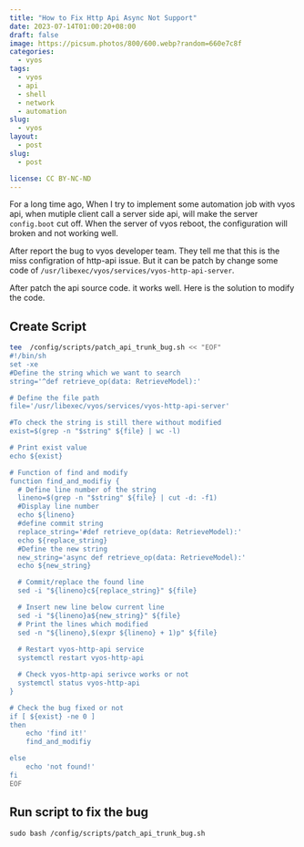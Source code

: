 ```yaml
---
title: "How to Fix Http Api Async Not Support"
date: 2023-07-14T01:00:20+08:00
draft: false
image: https://picsum.photos/800/600.webp?random=660e7c8f
categories:
  - vyos
tags:
  - vyos
  - api
  - shell
  - network
  - automation
slug:
  - vyos
layout: 
  - post
slug: 
  - post

license: CC BY-NC-ND
---
```


For a long time ago, When I try to implement some automation job with vyos api, when mutiple client call a server side api, will make the server `config.boot` cut off.
When the server of vyos reboot, the configuration will broken and not working well.

After report the bug to vyos developer team. They tell me that this is the miss configration of http-api issue. But it can be patch by change some code of `/usr/libexec/vyos/services/vyos-http-api-server`. 

After patch the api source code. it works well. Here is the solution to modify the code.

## Create Script
```bash
tee  /config/scripts/patch_api_trunk_bug.sh << "EOF"
#!/bin/sh
set -xe
#Define the string which we want to search
string='^def retrieve_op(data: RetrieveModel):'

# Define the file path
file='/usr/libexec/vyos/services/vyos-http-api-server'

#To check the string is still there without modified
exist=$(grep -n "$string" ${file} | wc -l)

# Print exist value
echo ${exist}

# Function of find and modify
function find_and_modifiy {
  # Define line number of the string
  lineno=$(grep -n "$string" ${file} | cut -d: -f1)
  #Display line number
  echo ${lineno}
  #define commit string
  replace_string='#def retrieve_op(data: RetrieveModel):'
  echo ${replace_string}
  #Define the new string
  new_string='async def retrieve_op(data: RetrieveModel):'
  echo ${new_string}

  # Commit/replace the found line 
  sed -i "${lineno}c${replace_string}" ${file}

  # Insert new line below current line
  sed -i "${lineno}a${new_string}" ${file}
  # Print the lines which modified
  sed -n "${lineno},$(expr ${lineno} + 1)p" ${file}
  
  # Restart vyos-http-api service
  systemctl restart vyos-http-api

  # Check vyos-http-api serivce works or not
  systemctl status vyos-http-api
}

# Check the bug fixed or not
if [ ${exist} -ne 0 ] 
then
    echo 'find it!'
    find_and_modifiy

else
    echo 'not found!'
fi
EOF
```

## Run script to fix the bug
```
sudo bash /config/scripts/patch_api_trunk_bug.sh
```